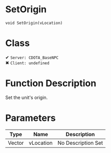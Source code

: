 # SetOrigin
```
void SetOrigin(vLocation)
```
# Class
✔ `Server: CDOTA_BaseNPC`  
✖ `Client: undefined`  

# Function Description
Set the unit's origin.
# Parameters
Type|Name|Description
--|--|--
Vector|vLocation|No Description Set

